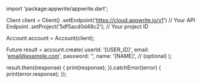 import 'package:appwrite/appwrite.dart';

Client client = Client()
  .setEndpoint('https://cloud.appwrite.io/v1') // Your API Endpoint
  .setProject('5df5acd0d48c2'); // Your project ID

Account account = Account(client);

Future result = account.create(
  userId: '[USER_ID]',
  email: 'email@example.com',
  password: '',
  name: '[NAME]', // (optional)
);

result.then((response) {
  print(response);
}).catchError((error) {
  print(error.response);
});

